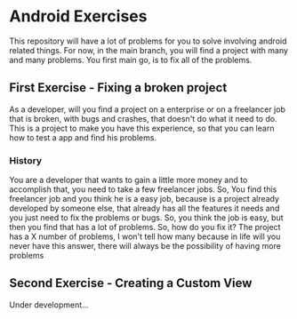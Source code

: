 # Android Exercises

This repository will have a lot of problems for you to solve involving android related things.
For now, in the main branch, you will find a project with many and many problems. 
You first main go, is to fix all of the problems.


## First Exercise - Fixing a broken project

As a developer, will you find a project on a enterprise or on a freelancer job that is broken, with bugs and crashes, that doesn't do what it need to do. 
This is a project to make you have this experience, so that you can learn how to test a app and find his problems.

### History
You are a developer that wants to gain a little more money and to accomplish that, you need to take a few freelancer jobs. So, You find this freelancer job and you think he is a easy job, because is a project already developed by someone else, that already has all the features it needs and you just need to fix the problems or bugs. So, you think the job is easy, but then you find that has a lot of problems. So, how do you fix it?
The project has a X number of problems, I won't tell how many because in life will you never have this answer, there will always be the possibility of having more problems

## Second Exercise - Creating a Custom View 
Under development...
